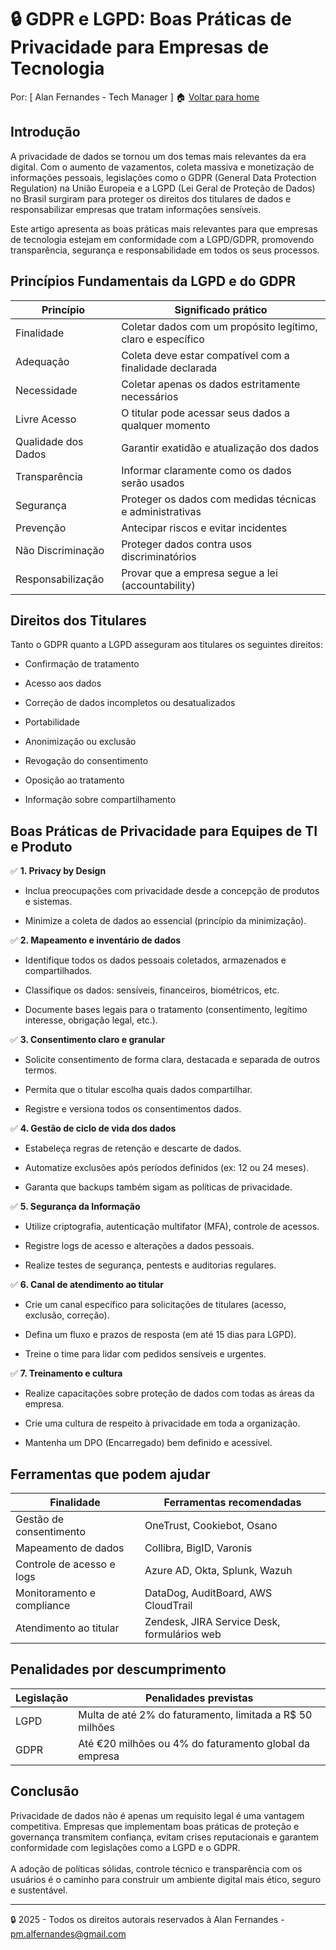 # 🔒 GDPR e LGPD: Boas Práticas de Privacidade para Empresas de Tecnologia
Por: [ Alan Fernandes - Tech Manager ] :house: [Voltar para home](https://github.com/af-tech-manager/portfolio/blob/main/README.md)

## Introdução
A privacidade de dados se tornou um dos temas mais relevantes da era digital. Com o aumento de vazamentos, coleta massiva e monetização de informações pessoais, legislações como o GDPR (General Data Protection Regulation) na União Europeia e a LGPD (Lei Geral de Proteção de Dados) no Brasil surgiram para proteger os direitos dos titulares de dados e responsabilizar empresas que tratam informações sensíveis.

Este artigo apresenta as boas práticas mais relevantes para que empresas de tecnologia estejam em conformidade com a LGPD/GDPR, promovendo transparência, segurança e responsabilidade em todos os seus processos.

## Princípios Fundamentais da LGPD e do GDPR
| Princípio           | Significado prático                                         |
| ------------------- | ----------------------------------------------------------- |
| Finalidade          | Coletar dados com um propósito legítimo, claro e específico |
| Adequação           | Coleta deve estar compatível com a finalidade declarada     |
| Necessidade         | Coletar apenas os dados estritamente necessários            |
| Livre Acesso        | O titular pode acessar seus dados a qualquer momento        |
| Qualidade dos Dados | Garantir exatidão e atualização dos dados                   |
| Transparência       | Informar claramente como os dados serão usados              |
| Segurança           | Proteger os dados com medidas técnicas e administrativas    |
| Prevenção           | Antecipar riscos e evitar incidentes                        |
| Não Discriminação   | Proteger dados contra usos discriminatórios                 |
| Responsabilização   | Provar que a empresa segue a lei (accountability)           |


## Direitos dos Titulares
Tanto o GDPR quanto a LGPD asseguram aos titulares os seguintes direitos:

- Confirmação de tratamento

- Acesso aos dados

- Correção de dados incompletos ou desatualizados

- Portabilidade

- Anonimização ou exclusão

- Revogação do consentimento

- Oposição ao tratamento

- Informação sobre compartilhamento

## Boas Práticas de Privacidade para Equipes de TI e Produto
✅ **1. Privacy by Design**
- Inclua preocupações com privacidade desde a concepção de produtos e sistemas.

- Minimize a coleta de dados ao essencial (princípio da minimização).

✅ **2. Mapeamento e inventário de dados**
- Identifique todos os dados pessoais coletados, armazenados e compartilhados.

- Classifique os dados: sensíveis, financeiros, biométricos, etc.

- Documente bases legais para o tratamento (consentimento, legítimo interesse, obrigação legal, etc.).

✅ **3. Consentimento claro e granular**
- Solicite consentimento de forma clara, destacada e separada de outros termos.

- Permita que o titular escolha quais dados compartilhar.

- Registre e versiona todos os consentimentos dados.

✅ **4. Gestão de ciclo de vida dos dados**
- Estabeleça regras de retenção e descarte de dados.

- Automatize exclusões após períodos definidos (ex: 12 ou 24 meses).

- Garanta que backups também sigam as políticas de privacidade.

✅ **5. Segurança da Informação**
- Utilize criptografia, autenticação multifator (MFA), controle de acessos.

- Registre logs de acesso e alterações a dados pessoais.

- Realize testes de segurança, pentests e auditorias regulares.

✅ **6. Canal de atendimento ao titular**
- Crie um canal específico para solicitações de titulares (acesso, exclusão, correção).

- Defina um fluxo e prazos de resposta (em até 15 dias para LGPD).

- Treine o time para lidar com pedidos sensíveis e urgentes.

✅ **7. Treinamento e cultura**
- Realize capacitações sobre proteção de dados com todas as áreas da empresa.

- Crie uma cultura de respeito à privacidade em toda a organização.

- Mantenha um DPO (Encarregado) bem definido e acessível.

## Ferramentas que podem ajudar
| Finalidade                 | Ferramentas recomendadas                    |
| -------------------------- | ------------------------------------------- |
| Gestão de consentimento    | OneTrust, Cookiebot, Osano                  |
| Mapeamento de dados        | Collibra, BigID, Varonis                    |
| Controle de acesso e logs  | Azure AD, Okta, Splunk, Wazuh               |
| Monitoramento e compliance | DataDog, AuditBoard, AWS CloudTrail         |
| Atendimento ao titular     | Zendesk, JIRA Service Desk, formulários web |


## Penalidades por descumprimento
| Legislação | Penalidades previstas                                     |
| ---------- | --------------------------------------------------------- |
| LGPD       | Multa de até 2% do faturamento, limitada a R\$ 50 milhões |
| GDPR       | Até €20 milhões ou 4% do faturamento global da empresa    |

## Conclusão
Privacidade de dados não é apenas um requisito legal é uma vantagem competitiva. Empresas que implementam boas práticas de proteção e governança transmitem confiança, evitam crises reputacionais e garantem conformidade com legislações como a LGPD e o GDPR. \
\
A adoção de políticas sólidas, controle técnico e transparência com os usuários é o caminho para construir um ambiente digital mais ético, seguro e sustentável.

---
:lock: 2025 - Todos os direitos autorais reservados à Alan Fernandes - pm.alfernandes@gmail.com
